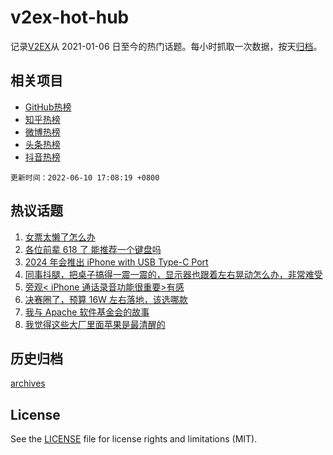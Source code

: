 # v2ex-hot-hub

 记录[V2EX](https://www.v2ex.com/)从 2021-01-06 日至今的热门话题。每小时抓取一次数据，按天[归档](archives)。
 
 ## 相关项目

- [GitHub热榜](https://github.com/lonnyzhang423/github-hot-hub)
- [知乎热榜](https://github.com/lonnyzhang423/zhihu-hot-hub)
- [微博热榜](https://github.com/lonnyzhang423/weibo-hot-hub)
- [头条热榜](https://github.com/lonnyzhang423/toutiao-hot-hub)
- [抖音热榜](https://github.com/lonnyzhang423/douyin-hot-hub)


 `更新时间：2022-06-10 17:08:19 +0800`

## 热议话题

1. [女票太懒了怎么办](https://www.v2ex.com/t/858702)
1. [各位前辈 618 了 能推荐一个键盘吗](https://www.v2ex.com/t/858492)
1. [2024 年会推出 iPhone with USB Type-C Port](https://www.v2ex.com/t/858537)
1. [同事抖腿，把桌子搞得一震一震的，显示器也跟着左右晃动怎么办，非常难受](https://www.v2ex.com/t/858556)
1. [旁观< iPhone 通话录音功能很重要>有感](https://www.v2ex.com/t/858480)
1. [决赛圈了，预算 16W 左右落地，该选哪款](https://www.v2ex.com/t/858647)
1. [我与 Apache 软件基金会的故事](https://www.v2ex.com/t/858593)
1. [我觉得这些大厂里面苹果是最清醒的](https://www.v2ex.com/t/858729)

## 历史归档

[archives](archives)

## License

See the [LICENSE](LICENSE) file for license rights and limitations (MIT).
